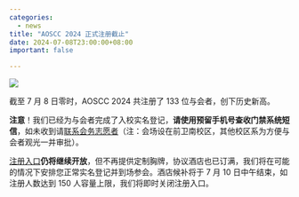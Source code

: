 ```yaml
---
categories:
  - news
title: "AOSCC 2024 正式注册截止"
date: 2024-07-08T23:00:00+08:00
important: false

---
```

![](/assets/news/coffee-break/20240623/imgs/aoscc-2024-jlu.png)

截至 7 月 8 日零时，AOSCC 2024 共注册了 133 位与会者，创下历史新高。

**注意**！我们已经为与会者完成了入校实名登记，**请使用预留手机号查收门禁系统短信**，如未收到请[联系会务志愿者](https://wiki.aosc.io/zh/community/aoscc/2024/#zhi-yuan-zhe-lian-xi-fang-shi "联系会务志愿者")（注：会场设在前卫南校区，其他校区系为方便与会者观光一并审批）。

[注册入口](https://www.wjx.top/vm/hwRCH7e.aspx "注册入口")**仍将继续开放**，但不再提供定制胸牌，协议酒店也已订满，我们将在可能的情况下安排您正常实名登记并到场参会。酒店候补将于 7 月 10 日中午结束，如注册人数达到 150 人容量上限，我们将即时关闭注册入口。
